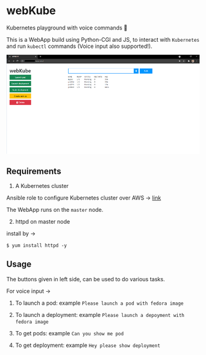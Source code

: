 # webKube
Kubernetes playground with voice commands :microphone:

This is a WebApp build using Python-CGI and JS, to interact with `Kubernetes` and run `kubectl` commands (Voice input also supported!).

![](webkube.png)

## Requirements

1. A Kubernetes cluster

Ansible role to configure Kubernetes cluster over AWS -> [link](https://github.com/YashIndane/multinode-K8S-cluster-configure-aws)

The WebApp runs on the `master` node.

2. httpd on master node

install by ->

```
$ yum install httpd -y
```

## Usage

The buttons given in left side, can be used to do various tasks.

For voice input ->

1. To launch a pod: example `Please launch a pod with fedora image`

2. To launch a deployment: example `Please launch a depoyment with fedora image`

3. To get pods: example `Can you show me pod`

4. To get deployment: example `Hey please show deployment`
